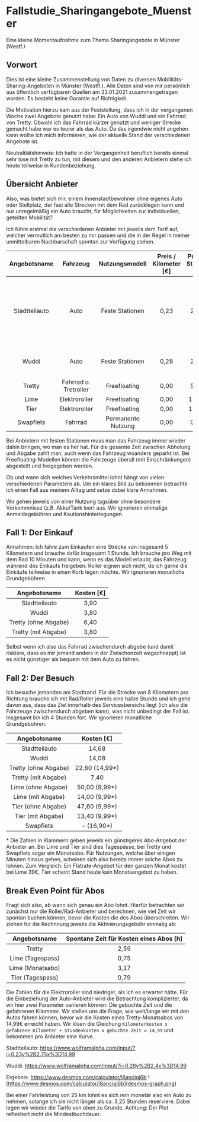 # Fallstudie_Sharingangebote_Muenster
Eine kleine Momentaufnahme zum Thema Sharingangebote in Münster (Westf.)

## Vorwort
Dies ist eine kleine Zusammenstellung von Daten zu diversen Mobilitäts-Sharing-Angeboten in Münster (Westfl.).
Alle Daten sind von mir persönlich aus öffentlich verfügbaren Quellen am 23.01.2021 zusammengetragen worden.
Es besteht keine Garantie auf Richtigkeit.

Die Motivation hierzu kam aus der Feststellung, dass ich in der vergangenen Woche zwei Angebote genutzt habe: Ein Auto von Wuddi und ein Fahrrad von Tretty.
Obwohl ich das Fahrrad kürzer genutzt und weniger Strecke gemacht habe war es teurer als das Auto.
Da das irgendwie nicht angehen kann wollte ich mich informieren, wie der aktuelle Stand der verschiedenen Angebote ist.

Neutralitätshinweis: Ich hatte in der Vergangenheit beruflich bereits einmal sehr lose mit Tretty zu tun, mit diesem und den anderen Anbietern stehe ich heute teilweise in Kundenbeziehung.

## Übersicht Anbieter
Also, was bietet sich mir, einem Innenstadtbewohner ohne eigenes Auto oder Stellplatz, der fast alle Strecken mit dem Rad zurücklegen kann und nur unregelmäßig ein Auto braucht,  für Möglichkeiten zur individuellen, geteilten Mobilität?

Ich führe erstmal die verschiedenen Anbieter mit jeweils dem Tarif auf, welcher vermutlich am besten zu mir passen und die in der Regel in meiner unmittelbaren Nachbarschaft spontan zur Verfügung stehen.

**Angebotsname**|**Fahrzeug**|**Nutzungsmodell**|**Preis / Kilometer [€]**|**Preis / Stunde [€]**|**Aktivierungsgebühr pro Fahrt [€]**|**Grundgebühr / Monat [€]**|**Anmeldegebühr einmalig [€]**|**Annahmen**|**Hinweise**
:-----:|:-----:|:-----:|:-----:|:-----:|:-----:|:-----:|:-----:|:-----:|:-----:
Stadtteilauto|Auto|Feste Stationen|0,23|2,75|0,00|0,00|0,00|Fahrzeugkategorie "Mini" (VW UP), Tarif CarSharingPlus|Monatl. Mindestumsatz von 5€, Tarif setzt Kundschaft bei Stadtwerken vorraus, Min. Buchungszeit 1 Stunde
Wuddi|Auto|Feste Stationen|0,28|2,40|0,00|0,00|20,00|Fahrzeugkategorie "Small" (Smart Fourtwo), Tarif Flex|Min. Buchungszeit 15 Minuten
Tretty|Fahrrad o. Tretroller|Freefloating|0,00|5,40|1,00|0,00|0,00| | 
Lime|Elektroroller|Freefloating|0,00|12,00|1,00|0,00|0,00| | 
Tier|Elektroroller|Freefloating|0,00|11,40|1,00|0,00|0,00| | 
Swapfiets|Fahrrad|Permanente Nutzung|0,00|0,00|0,00|16,90|19,50|Kategorie "Original"|Nur Abo

Bei Anbietern mit festen Stationen muss man das Fahrzeug immer wieder dahin bringen, wo man es her hat.
Für die gesamte Zeit zwischen Abholung und Abgabe zahlt man, auch wenn das Fahrzeug woanders geparkt ist.
Bei Freefloating-Modellen können die Fahrzeuge überall (mit Einschränkungen) abgestellt und freigegeben werden.

Ob und wann sich welches Verkehrsmittel lohnt hängt von vielen verschiedenen Parametern ab.
Um ein klares Bild zu bekommen betrachte ich einen Fall aus meinem Alltag und setze dabei klare Annahmen.

Wir gehen jeweils von einer Nutzung tagsüber ohne besondere Vorkommnisse (z.B. Akku/Tank leer) aus.
Wir ignorieren einmalige Anmeldegebühren und Kautionshinterlegungen.

## Fall 1: Der Einkauf
Annahmen: Ich fahre zum Einkaufen eine Strecke von insgesamt 5 Kilometern und brauche dafür insgesamt 1 Stunde.
Ich brauche pro Weg mit dem Rad 10 Minuten und kann, wenn es das Modell erlaubt, das Fahrzeug während des Einkaufs freigeben.
Roller eignen sich nicht, da ich gerne die Einkäufe teilweise in einen Korb legen möchte.
Wir ignorieren monatliche Grundgebühren.

**Angebotsname**|**Kosten [€]**
:-----:|:-----:
Stadtteilauto|3,90
Wuddi|3,80
Tretty (ohne Abgabe)|6,40
Tretty (mit Abgabe)|3,80

Selbst wenn ich also das Fahrrad zwischendurch abgebe (und damit riskiere, dass es mir jemand anders in der Zwischenzeit wegschnappt) ist es nicht günstiger als bequem mit dem Auto zu fahren.

## Fall 2: Der Besuch
Ich besuche jemanden am Stadtrand.
Für die Strecke von 8 Kilometern pro Richtung brauche ich mit Rad/Roller jeweils eine halbe Stunde und ich gehe davon aus, dass das Ziel innerhalb des Servicesbereichs liegt (ich also die Fahrzeuge zwischendurch abgeben kann), was nicht unbedingt der Fall ist.
Insgesamt bin ich 4 Stunden fort.
Wir ignorieren monatliche Grundgebühren.

**Angebotsname**|**Kosten [€]**
:-----:|:-----:
Stadtteilauto|14,68
Wuddi|14,08
Tretty (ohne Abgabe)|22,60 (14,99*)
Tretty (mit Abgabe)|7,40
Lime (ohne Abgabe)|50,00 (9,99*)
Lime (mit Abgabe)|14,00 (9,99*)
Tier (ohne Abgabe)|47,60 (9,99*)
Tier (mit Abgabe)|13,40 (9,99*)
Swapfiets|- (16,90*)

\* Die Zahlen in Klammern geben jeweils ein günstigeres Abo-Angebot der Anbieter an. Bei Lime und Tier sind dies Tagespässe, bei Tretty und Swapfiets sogar ein Monatsabo.
Für Nutzungen, welche über einigen Minuten hinaus gehen, scheinen sich also bereits immer solche Abos zu lohnen.
Zum Vergleich: Ein Flatrate-Angebot für den ganzen Monat kostet bei Lime 39€, Tier scheint Stand heute kein Monatsangebot zu haben.

## Break Even Point für Abos
Fragt sich also, ab wann sich genau ein Abo lohnt. Hierfür betrachten wir zunächst nur die Roller/Rad-Anbieter und berechnen, wie viel Zeit wir spontan buchen können, bevor die Kosten die des Abos überschreiten.
Wir ziehen für die Rechnnung jeweils die Aktivierungsgebühr einmalig ab:

**Angebotsname**|**Spontane Zeit für Kosten eines Abos [h]**
:-----:|:-----:
Tretty|2,59
Lime (Tagespass)|0,75
Lime (Monatsabo)|3,17
Tier (Tagespass)|0,79

Die Zahlen für die Elektroroller sind niedriger, als ich es erwartet hätte.
Für die Einbeziehung der Auto-Anbieter wird die Betrachtung komplizierter, da wir hier zwei Parameter variieren können: Die gebuchte Zeit und die gefahrenen Kilometer. 
Wir stellen uns die Frage, wie weit/lange wir mit den Autos fahren können, bevor wir die Kosten eines Tretty-Monatsabos von 14,99€ erreicht haben.
Wir lösen die Gleichung `Kilometerkosten x gefahrene Kilometer + Stundenkosten x gebuchte Zeit = 14,99` und bekommen pro Anbieter eine Kurve.

Stadtteilauto: https://www.wolframalpha.com/input/?i=0.23y%2B2.75x%3D14.99

Wuddi: https://www.wolframalpha.com/input/?i=0.28y%2B2.4x%3D14.99

Ergebnis: https://www.desmos.com/calculator/l8anciqj6b
![https://www.desmos.com/calculator/l8anciqj6b](desmos-graph.png)

Bei einer Fahrleistung von 25 km lohnt es sich rein monetär also ein Auto zu nehmen, solange ich sie nicht länger als ca. 3,25 Stunden reserviere.
Dabei legen wir wieder die Tarife von oben zu Grunde.
Achtung: Der Plot reflektiert nicht die Mindestbuchdauer.

